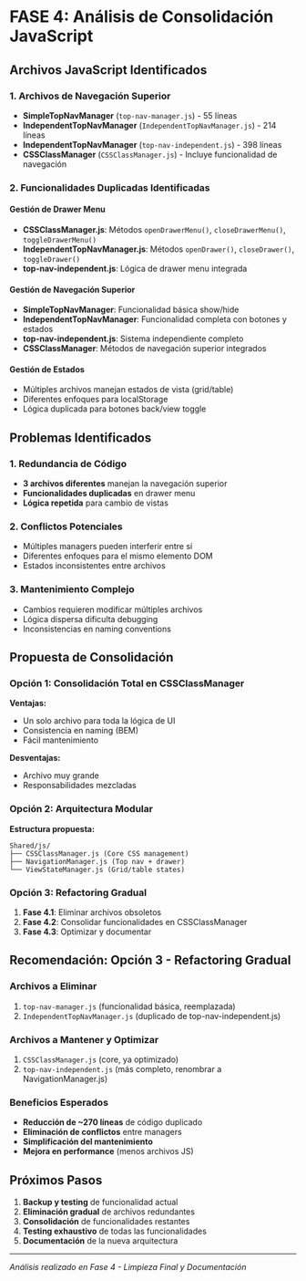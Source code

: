 # FASE 4: Análisis de Consolidación JavaScript

## Archivos JavaScript Identificados

### 1. Archivos de Navegación Superior
- **SimpleTopNavManager** (`top-nav-manager.js`) - 55 líneas
- **IndependentTopNavManager** (`IndependentTopNavManager.js`) - 214 líneas  
- **IndependentTopNavManager** (`top-nav-independent.js`) - 398 líneas
- **CSSClassManager** (`CSSClassManager.js`) - Incluye funcionalidad de navegación

### 2. Funcionalidades Duplicadas Identificadas

#### Gestión de Drawer Menu
- **CSSClassManager.js**: Métodos `openDrawerMenu()`, `closeDrawerMenu()`, `toggleDrawerMenu()`
- **IndependentTopNavManager.js**: Métodos `openDrawer()`, `closeDrawer()`, `toggleDrawer()`
- **top-nav-independent.js**: Lógica de drawer menu integrada

#### Gestión de Navegación Superior
- **SimpleTopNavManager**: Funcionalidad básica show/hide
- **IndependentTopNavManager**: Funcionalidad completa con botones y estados
- **top-nav-independent.js**: Sistema independiente completo
- **CSSClassManager**: Métodos de navegación superior integrados

#### Gestión de Estados
- Múltiples archivos manejan estados de vista (grid/table)
- Diferentes enfoques para localStorage
- Lógica duplicada para botones back/view toggle

## Problemas Identificados

### 1. Redundancia de Código
- **3 archivos diferentes** manejan la navegación superior
- **Funcionalidades duplicadas** en drawer menu
- **Lógica repetida** para cambio de vistas

### 2. Conflictos Potenciales
- Múltiples managers pueden interferir entre sí
- Diferentes enfoques para el mismo elemento DOM
- Estados inconsistentes entre archivos

### 3. Mantenimiento Complejo
- Cambios requieren modificar múltiples archivos
- Lógica dispersa dificulta debugging
- Inconsistencias en naming conventions

## Propuesta de Consolidación

### Opción 1: Consolidación Total en CSSClassManager
**Ventajas:**
- Un solo archivo para toda la lógica de UI
- Consistencia en naming (BEM)
- Fácil mantenimiento

**Desventajas:**
- Archivo muy grande
- Responsabilidades mezcladas

### Opción 2: Arquitectura Modular
**Estructura propuesta:**
```
Shared/js/
├── CSSClassManager.js (Core CSS management)
├── NavigationManager.js (Top nav + drawer)
└── ViewStateManager.js (Grid/table states)
```

### Opción 3: Refactoring Gradual
1. **Fase 4.1**: Eliminar archivos obsoletos
2. **Fase 4.2**: Consolidar funcionalidades en CSSClassManager
3. **Fase 4.3**: Optimizar y documentar

## Recomendación: Opción 3 - Refactoring Gradual

### Archivos a Eliminar
1. `top-nav-manager.js` (funcionalidad básica, reemplazada)
2. `IndependentTopNavManager.js` (duplicado de top-nav-independent.js)

### Archivos a Mantener y Optimizar
1. `CSSClassManager.js` (core, ya optimizado)
2. `top-nav-independent.js` (más completo, renombrar a NavigationManager.js)

### Beneficios Esperados
- **Reducción de ~270 líneas** de código duplicado
- **Eliminación de conflictos** entre managers
- **Simplificación del mantenimiento**
- **Mejora en performance** (menos archivos JS)

## Próximos Pasos

1. **Backup y testing** de funcionalidad actual
2. **Eliminación gradual** de archivos redundantes
3. **Consolidación** de funcionalidades restantes
4. **Testing exhaustivo** de todas las funcionalidades
5. **Documentación** de la nueva arquitectura

---
*Análisis realizado en Fase 4 - Limpieza Final y Documentación*